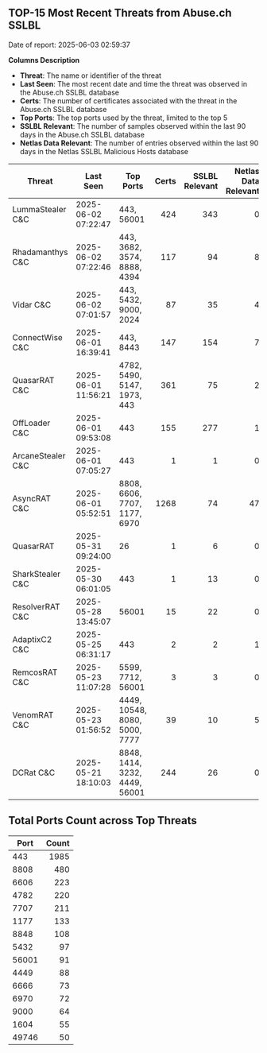 ## TOP-15 Most Recent Threats from Abuse.ch SSLBL
Date of report: 2025-06-03 02:59:37

**Columns Description**
- **Threat**: The name or identifier of the threat
- **Last Seen**: The most recent date and time the threat was observed in the Abuse.ch SSLBL database
- **Certs**: The number of certificates associated with the threat in the Abuse.ch SSLBL database
- **Top Ports**: The top ports used by the threat, limited to the top 5
- **SSLBL Relevant**: The number of samples observed within the last 90 days in the Abuse.ch SSLBL database
- **Netlas Data Relevant**: The number of entries observed within the last 90 days in the Netlas SSLBL Malicious Hosts database



| Threat                     | Last Seen           | Top Ports          | Certs        | SSLBL Relevant   | Netlas Data Relevant  |
|----------------------------|---------------------|--------------------|-------------:|-----------------:|----------------------:|
| LummaStealer C&C           | 2025-06-02 07:22:47 | 443, 56001 | 424 | 343 | 0 |
| Rhadamanthys C&C           | 2025-06-02 07:22:46 | 443, 3682, 3574, 8888, 4394 | 117 | 94 | 8 |
| Vidar C&C                  | 2025-06-02 07:01:57 | 443, 5432, 9000, 2024 | 87 | 35 | 4 |
| ConnectWise C&C            | 2025-06-01 16:39:41 | 443, 8443 | 147 | 154 | 7 |
| QuasarRAT C&C              | 2025-06-01 11:56:21 | 4782, 5490, 5147, 1973, 443 | 361 | 75 | 2 |
| OffLoader C&C              | 2025-06-01 09:53:08 | 443 | 155 | 277 | 1 |
| ArcaneStealer C&C          | 2025-06-01 07:05:27 | 443 | 1 | 1 | 0 |
| AsyncRAT C&C               | 2025-06-01 05:52:51 | 8808, 6606, 7707, 1177, 6970 | 1268 | 74 | 47 |
| QuasarRAT                  | 2025-05-31 09:24:00 | 26 | 1 | 6 | 0 |
| SharkStealer C&C           | 2025-05-30 06:01:05 | 443 | 1 | 13 | 0 |
| ResolverRAT C&C            | 2025-05-28 13:45:07 | 56001 | 15 | 22 | 0 |
| AdaptixC2 C&C              | 2025-05-25 06:31:17 | 443 | 2 | 2 | 1 |
| RemcosRAT C&C              | 2025-05-23 11:07:28 | 5599, 7712, 56001 | 3 | 3 | 0 |
| VenomRAT C&C               | 2025-05-23 01:56:52 | 4449, 10548, 8080, 5000, 7777 | 39 | 10 | 5 |
| DCRat C&C                  | 2025-05-21 18:10:03 | 8848, 1414, 3232, 4449, 56001 | 244 | 26 | 0 |

## Total Ports Count across Top Threats
| Port       | Count      |
|------------|-----------:|
| 443 | 1985 |
| 8808 | 480 |
| 6606 | 223 |
| 4782 | 220 |
| 7707 | 211 |
| 1177 | 133 |
| 8848 | 108 |
| 5432 | 97 |
| 56001 | 91 |
| 4449 | 88 |
| 6666 | 73 |
| 6970 | 72 |
| 9000 | 64 |
| 1604 | 55 |
| 49746 | 50 |